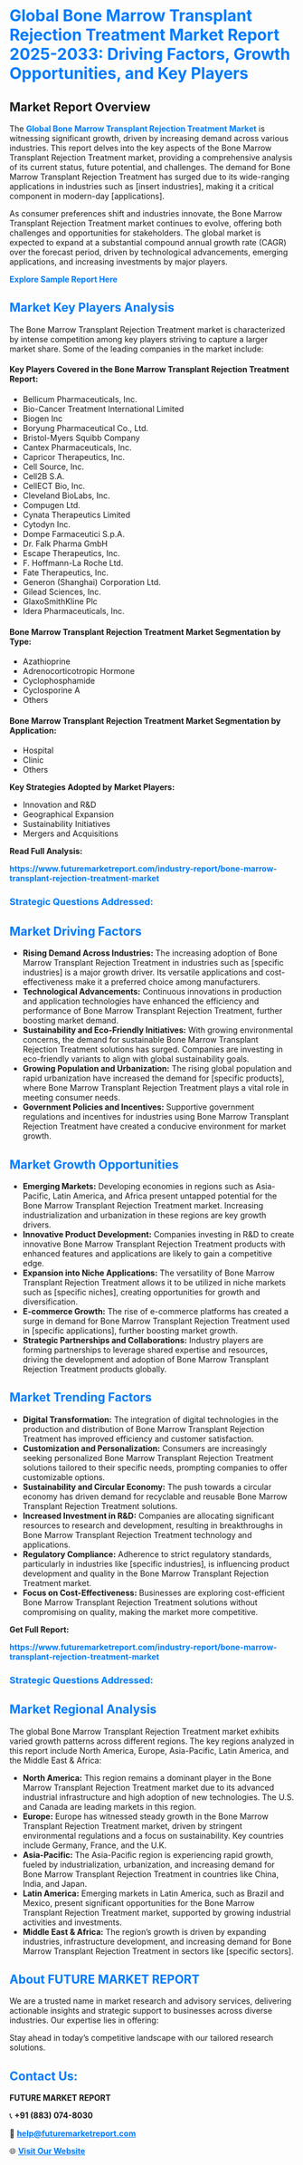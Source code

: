 <h1 style="color: #007BFF;">Global Bone Marrow Transplant Rejection Treatment Market Report 2025-2033: Driving Factors, Growth Opportunities, and Key Players</h1>

<section id="overview">
<h2>Market Report Overview</h2>
<p>The <a href="https://www.futuremarketreport.com/industry-report/bone-marrow-transplant-rejection-treatment-market" style="color: #007BFF; text-decoration: none;"><strong>Global Bone Marrow Transplant Rejection Treatment Market</strong></a> is witnessing significant growth, driven by increasing demand across various industries. This report delves into the key aspects of the Bone Marrow Transplant Rejection Treatment market, providing a comprehensive analysis of its current status, future potential, and challenges. The demand for Bone Marrow Transplant Rejection Treatment has surged due to its wide-ranging applications in industries such as [insert industries], making it a critical component in modern-day [applications].</p>
<p>As consumer preferences shift and industries innovate, the Bone Marrow Transplant Rejection Treatment market continues to evolve, offering both challenges and opportunities for stakeholders. The global market is expected to expand at a substantial compound annual growth rate (CAGR) over the forecast period, driven by technological advancements, emerging applications, and increasing investments by major players.</p>
</section>

<section id="overview">
<p><a href="https://www.futuremarketreport.com/request-sample/reportId=52675" style="color: #007BFF; text-decoration: none;"><strong>Explore Sample Report Here</strong></a></p>
</section>

<section id="key-players">
<h2 style="color: #007BFF;">Market Key Players Analysis</h2>
<p>The Bone Marrow Transplant Rejection Treatment market is characterized by intense competition among key players striving to capture a larger market share. Some of the leading companies in the market include:</p>
<h4>Key Players Covered in the Bone Marrow Transplant Rejection Treatment Report:</h4>
<ul><li>Bellicum Pharmaceuticals, Inc.</li><li>Bio-Cancer Treatment International Limited</li><li>Biogen Inc</li><li>Boryung Pharmaceutical Co., Ltd.</li><li>Bristol-Myers Squibb Company</li><li>Cantex Pharmaceuticals, Inc.</li><li>Capricor Therapeutics, Inc.</li><li>Cell Source, Inc.</li><li>Cell2B S.A.</li><li>CellECT Bio, Inc.</li><li>Cleveland BioLabs, Inc.</li><li>Compugen Ltd.</li><li>Cynata Therapeutics Limited</li><li>Cytodyn Inc.</li><li>Dompe Farmaceutici S.p.A.</li><li>Dr. Falk Pharma GmbH</li><li>Escape Therapeutics, Inc.</li><li>F. Hoffmann-La Roche Ltd.</li><li>Fate Therapeutics, Inc.</li><li>Generon (Shanghai) Corporation Ltd.</li><li>Gilead Sciences, Inc.</li><li>GlaxoSmithKline Plc</li><li>Idera Pharmaceuticals, Inc.</li></ul>
<h4>Bone Marrow Transplant Rejection Treatment Market Segmentation by Type:</h4>
<ul><li>Azathioprine</li><li>Adrenocorticotropic Hormone</li><li>Cyclophosphamide</li><li>Cyclosporine A</li><li>Others</li></ul>

<h4>Bone Marrow Transplant Rejection Treatment Market Segmentation by Application:</h4>
<ul><li>Hospital</li><li>Clinic</li><li>Others</li></ul>
<p><strong>Key Strategies Adopted by Market Players:</strong></p>
<ul>
<li>Innovation and R&D</li>
<li>Geographical Expansion</li>
<li>Sustainability Initiatives</li>
<li>Mergers and Acquisitions</li>
</ul>
</section>

<section>
<p><strong>Read Full Analysis: </strong></p><a href="https://www.futuremarketreport.com/industry-report/bone-marrow-transplant-rejection-treatment-market" style="color: #007BFF; text-decoration: none;"><strong>https://www.futuremarketreport.com/industry-report/bone-marrow-transplant-rejection-treatment-market</strong></a>
<h3 style="color: #007BFF;">Strategic Questions Addressed:</h3>
</section>

<section id="driving-factors">
<h2 style="color: #007BFF;">Market Driving Factors</h2>
<ul>
<li><strong>Rising Demand Across Industries:</strong> The increasing adoption of Bone Marrow Transplant Rejection Treatment in industries such as [specific industries] is a major growth driver. Its versatile applications and cost-effectiveness make it a preferred choice among manufacturers.</li>
<li><strong>Technological Advancements:</strong> Continuous innovations in production and application technologies have enhanced the efficiency and performance of Bone Marrow Transplant Rejection Treatment, further boosting market demand.</li>
<li><strong>Sustainability and Eco-Friendly Initiatives:</strong> With growing environmental concerns, the demand for sustainable Bone Marrow Transplant Rejection Treatment solutions has surged. Companies are investing in eco-friendly variants to align with global sustainability goals.</li>
<li><strong>Growing Population and Urbanization:</strong> The rising global population and rapid urbanization have increased the demand for [specific products], where Bone Marrow Transplant Rejection Treatment plays a vital role in meeting consumer needs.</li>
<li><strong>Government Policies and Incentives:</strong> Supportive government regulations and incentives for industries using Bone Marrow Transplant Rejection Treatment have created a conducive environment for market growth.</li>
</ul>
</section>

<section id="growth-opportunities">
<h2 style="color: #007BFF;">Market Growth Opportunities</h2>
<ul>
<li><strong>Emerging Markets:</strong> Developing economies in regions such as Asia-Pacific, Latin America, and Africa present untapped potential for the Bone Marrow Transplant Rejection Treatment market. Increasing industrialization and urbanization in these regions are key growth drivers.</li>
<li><strong>Innovative Product Development:</strong> Companies investing in R&D to create innovative Bone Marrow Transplant Rejection Treatment products with enhanced features and applications are likely to gain a competitive edge.</li>
<li><strong>Expansion into Niche Applications:</strong> The versatility of Bone Marrow Transplant Rejection Treatment allows it to be utilized in niche markets such as [specific niches], creating opportunities for growth and diversification.</li>
<li><strong>E-commerce Growth:</strong> The rise of e-commerce platforms has created a surge in demand for Bone Marrow Transplant Rejection Treatment used in [specific applications], further boosting market growth.</li>
<li><strong>Strategic Partnerships and Collaborations:</strong> Industry players are forming partnerships to leverage shared expertise and resources, driving the development and adoption of Bone Marrow Transplant Rejection Treatment products globally.</li>
</ul>
</section>

<section id="trending-factors">
<h2 style="color: #007BFF;">Market Trending Factors</h2>
<ul>
<li><strong>Digital Transformation:</strong> The integration of digital technologies in the production and distribution of Bone Marrow Transplant Rejection Treatment has improved efficiency and customer satisfaction.</li>
<li><strong>Customization and Personalization:</strong> Consumers are increasingly seeking personalized Bone Marrow Transplant Rejection Treatment solutions tailored to their specific needs, prompting companies to offer customizable options.</li>
<li><strong>Sustainability and Circular Economy:</strong> The push towards a circular economy has driven demand for recyclable and reusable Bone Marrow Transplant Rejection Treatment solutions.</li>
<li><strong>Increased Investment in R&D:</strong> Companies are allocating significant resources to research and development, resulting in breakthroughs in Bone Marrow Transplant Rejection Treatment technology and applications.</li>
<li><strong>Regulatory Compliance:</strong> Adherence to strict regulatory standards, particularly in industries like [specific industries], is influencing product development and quality in the Bone Marrow Transplant Rejection Treatment market.</li>
<li><strong>Focus on Cost-Effectiveness:</strong> Businesses are exploring cost-efficient Bone Marrow Transplant Rejection Treatment solutions without compromising on quality, making the market more competitive.</li>
</ul>
</section>

<section>
<p><strong>Get Full Report: </strong></p><a href="https://www.futuremarketreport.com/industry-report/bone-marrow-transplant-rejection-treatment-market" style="color: #007BFF; text-decoration: none;"><strong>https://www.futuremarketreport.com/industry-report/bone-marrow-transplant-rejection-treatment-market</strong></a>
<h3 style="color: #007BFF;">Strategic Questions Addressed:</h3>
</section>


<section id="regional-analysis">
<h2 style="color: #007BFF;">Market Regional Analysis</h2>
<p>The global Bone Marrow Transplant Rejection Treatment market exhibits varied growth patterns across different regions. The key regions analyzed in this report include North America, Europe, Asia-Pacific, Latin America, and the Middle East & Africa:</p>
<ul>
<li><strong>North America:</strong> This region remains a dominant player in the Bone Marrow Transplant Rejection Treatment market due to its advanced industrial infrastructure and high adoption of new technologies. The U.S. and Canada are leading markets in this region.</li>
<li><strong>Europe:</strong> Europe has witnessed steady growth in the Bone Marrow Transplant Rejection Treatment market, driven by stringent environmental regulations and a focus on sustainability. Key countries include Germany, France, and the U.K.</li>
<li><strong>Asia-Pacific:</strong> The Asia-Pacific region is experiencing rapid growth, fueled by industrialization, urbanization, and increasing demand for Bone Marrow Transplant Rejection Treatment in countries like China, India, and Japan.</li>
<li><strong>Latin America:</strong> Emerging markets in Latin America, such as Brazil and Mexico, present significant opportunities for the Bone Marrow Transplant Rejection Treatment market, supported by growing industrial activities and investments.</li>
<li><strong>Middle East & Africa:</strong> The region’s growth is driven by expanding industries, infrastructure development, and increasing demand for Bone Marrow Transplant Rejection Treatment in sectors like [specific sectors].</li>
</ul>
</section>

<footer>
<h2 style="color: #007BFF;">About FUTURE MARKET REPORT</h2>
<p>We are a trusted name in market research and advisory services, delivering actionable insights and strategic support to businesses across diverse industries. Our expertise lies in offering:</p>

<p>Stay ahead in today’s competitive landscape with our tailored research solutions.</p>

<h2 style="color: #007BFF;">Contact Us:</h2>
<p><strong>FUTURE MARKET REPORT</strong></p>
<p>📞 <strong>+91 (883) 074-8030</strong></p>
<p>📧 <strong><a href="mailto:help@futuremarketreport.com" style="color: #007BFF;">help@futuremarketreport.com</a></strong></p>
<p>🌐 <strong><a href="https://www.futuremarketreport.com/" style="color: #007BFF;">Visit Our Website</a></strong></p>
</footer>